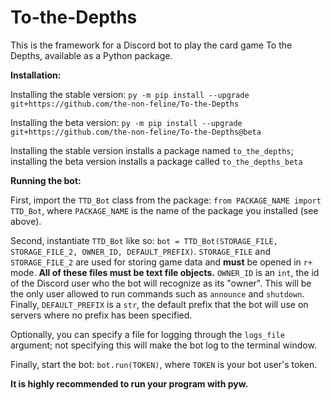 # To-the-Depths

This is the framework for a Discord bot to play the card game To the Depths, available as a Python package.

**Installation:** 

Installing the stable version: 
`py -m pip install --upgrade git+https://github.com/the-non-feline/To-the-Depths` 

Installing the beta version: 
`py -m pip install --upgrade git+https://github.com/the-non-feline/To-the-Depths@beta` 

Installing the stable version installs a package named `to_the_depths`; installing the beta version installs a package called `to_the_depths_beta` 

**Running the bot:** 

First, import the `TTD_Bot` class from the package: `from PACKAGE_NAME import TTD_Bot`, where `PACKAGE_NAME` is the name of the package you installed (see above). 

Second, instantiate `TTD_Bot` like so: `bot = TTD_Bot(STORAGE_FILE, STORAGE_FILE_2, OWNER_ID, DEFAULT_PREFIX)`. `STORAGE_FILE` and `STORAGE_FILE_2` are used for storing game data and **must** be opened in `r+` mode. **All of these files must be text file objects.** `OWNER_ID` is an `int`, the id of the Discord user who the bot will recognize as its "owner". This will be the only user allowed to run commands such as `announce` and `shutdown`. Finally, `DEFAULT_PREFIX` is a `str`, the default prefix that the bot will use on servers where no prefix has been specified. 

Optionally, you can specify a file for logging through the `logs_file` argument; not specifying this will make the bot log to the terminal window. 

Finally, start the bot: `bot.run(TOKEN)`, where `TOKEN` is your bot user's token. 

**It is highly recommended to run your program with pyw.** 

